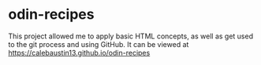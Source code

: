 # odin-recipes
This project allowed me to apply basic HTML concepts, as well as get used to the git process and using GitHub. It can be viewed at https://calebaustin13.github.io/odin-recipes